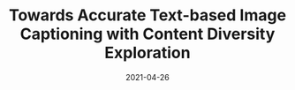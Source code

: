 ---
title: "Towards Accurate Text-based Image Captioning with Content Diversity Exploration "
collection: conferences
permalink: 
date: 2021-04-26
year: "2021"
venue: "CVPR"
city: 
state: ""
thumbnail: "General_pic.png"
teaser :
authors: "Guanghui Xu, Mingkui Tan, Shuaicheng Niu, Yucheng Luo, Qing Du, Qi Wu"
bibtex: 
uri: 
arxiv: 
project: 
source:
poster: 
data:
---